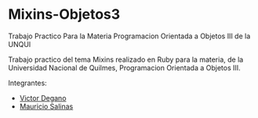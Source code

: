 # Mixins-Objetos3
Trabajo Practico Para la Materia Programacion Orientada a Objetos III de la UNQUI

Trabajo practico del tema Mixins realizado en Ruby para la materia, de la Universidad Nacional de Quilmes, Programacion Orientada a Objetos III.

Integrantes:
- [Victor Degano](https://github.com/VictorDegano)
- [Mauricio Salinas](https://github.com/ms2262)
